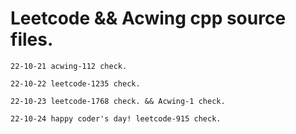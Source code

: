 # Leetcode && Acwing cpp source files.
`22-10-21 acwing-112 check.`

`22-10-22 leetcode-1235 check.`

`22-10-23 leetcode-1768 check. && Acwing-1 check.`

`22-10-24 happy coder's day! leetcode-915 check.`
